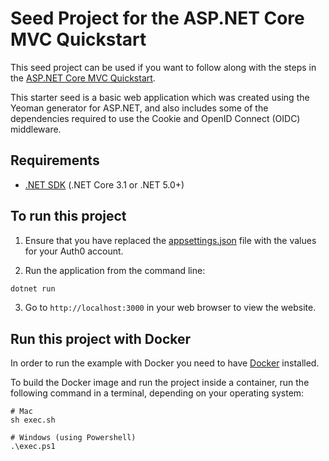 # Seed Project for the ASP.NET Core MVC Quickstart

This seed project can be used if you want to follow along with the steps in the [ASP.NET Core MVC Quickstart](https://auth0.com/docs/quickstart/webapp/aspnet-core).

This starter seed is a basic web application which was created using the Yeoman generator for ASP.NET, and also includes some of the dependencies required to use the Cookie and OpenID Connect (OIDC) middleware.

## Requirements

- [.NET SDK](https://dotnet.microsoft.com/download) (.NET Core 3.1 or .NET 5.0+)

## To run this project

1. Ensure that you have replaced the [appsettings.json](SampleMvcApp/appsettings.json) file with the values for your Auth0 account.

2. Run the application from the command line:

```bash
dotnet run
```

3. Go to `http://localhost:3000` in your web browser to view the website.

## Run this project with Docker

In order to run the example with Docker you need to have [Docker](https://docker.com/products/docker-desktop) installed.

To build the Docker image and run the project inside a container, run the following command in a terminal, depending on your operating system:

```
# Mac
sh exec.sh

# Windows (using Powershell)
.\exec.ps1
```
